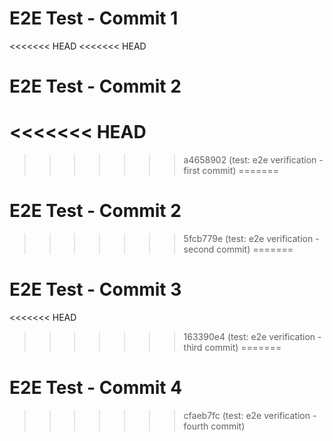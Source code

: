 # E2E Test - Commit 1
<<<<<<< HEAD
<<<<<<< HEAD
# E2E Test - Commit 2
<<<<<<< HEAD
=======
>>>>>>> a4658902 (test: e2e verification - first commit)
=======
# E2E Test - Commit 2
>>>>>>> 5fcb779e (test: e2e verification - second commit)
=======
# E2E Test - Commit 3
<<<<<<< HEAD
>>>>>>> 163390e4 (test: e2e verification - third commit)
=======
# E2E Test - Commit 4
>>>>>>> cfaeb7fc (test: e2e verification - fourth commit)
